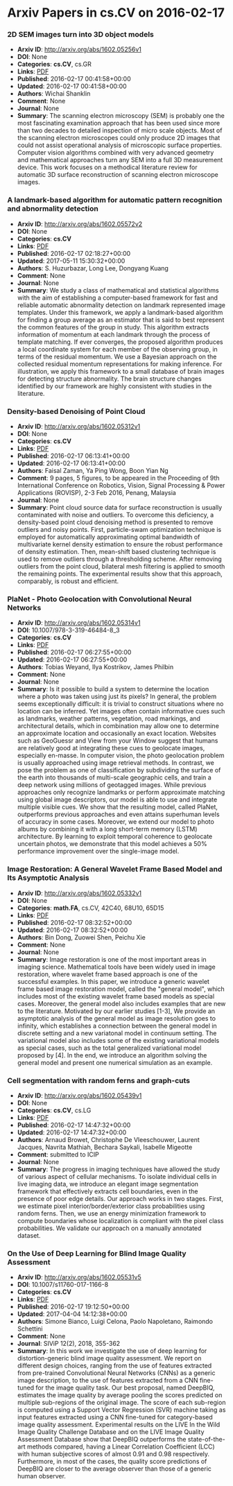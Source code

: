 # Arxiv Papers in cs.CV on 2016-02-17
### 2D SEM images turn into 3D object models
- **Arxiv ID**: http://arxiv.org/abs/1602.05256v1
- **DOI**: None
- **Categories**: **cs.CV**, cs.GR
- **Links**: [PDF](http://arxiv.org/pdf/1602.05256v1)
- **Published**: 2016-02-17 00:41:58+00:00
- **Updated**: 2016-02-17 00:41:58+00:00
- **Authors**: Wichai Shanklin
- **Comment**: None
- **Journal**: None
- **Summary**: The scanning electron microscopy (SEM) is probably one the most fascinating examination approach that has been used since more than two decades to detailed inspection of micro scale objects. Most of the scanning electron microscopes could only produce 2D images that could not assist operational analysis of microscopic surface properties. Computer vision algorithms combined with very advanced geometry and mathematical approaches turn any SEM into a full 3D measurement device. This work focuses on a methodical literature review for automatic 3D surface reconstruction of scanning electron microscope images.



### A landmark-based algorithm for automatic pattern recognition and abnormality detection
- **Arxiv ID**: http://arxiv.org/abs/1602.05572v2
- **DOI**: None
- **Categories**: **cs.CV**
- **Links**: [PDF](http://arxiv.org/pdf/1602.05572v2)
- **Published**: 2016-02-17 02:18:27+00:00
- **Updated**: 2017-05-11 15:30:32+00:00
- **Authors**: S. Huzurbazar, Long Lee, Dongyang Kuang
- **Comment**: None
- **Journal**: None
- **Summary**: We study a class of mathematical and statistical algorithms with the aim of establishing a computer-based framework for fast and reliable automatic abnormality detection on landmark represented image templates. Under this framework, we apply a landmark-based algorithm for finding a group average as an estimator that is said to best represent the common features of the group in study. This algorithm extracts information of momentum at each landmark through the process of template matching. If ever converges, the proposed algorithm produces a local coordinate system for each member of the observing group, in terms of the residual momentum. We use a Bayesian approach on the collected residual momentum representations for making inference. For illustration, we apply this framework to a small database of brain images for detecting structure abnormality. The brain structure changes identified by our framework are highly consistent with studies in the literature.



### Density-based Denoising of Point Cloud
- **Arxiv ID**: http://arxiv.org/abs/1602.05312v1
- **DOI**: None
- **Categories**: **cs.CV**
- **Links**: [PDF](http://arxiv.org/pdf/1602.05312v1)
- **Published**: 2016-02-17 06:13:41+00:00
- **Updated**: 2016-02-17 06:13:41+00:00
- **Authors**: Faisal Zaman, Ya Ping Wong, Boon Yian Ng
- **Comment**: 9 pages, 5 figures, to be appeared in the Proceeding of 9th
  International Conference on Robotics, Vision, Signal Processing & Power
  Applications (ROVISP), 2-3 Feb 2016, Penang, Malaysia
- **Journal**: None
- **Summary**: Point cloud source data for surface reconstruction is usually contaminated with noise and outliers. To overcome this deficiency, a density-based point cloud denoising method is presented to remove outliers and noisy points. First, particle-swam optimization technique is employed for automatically approximating optimal bandwidth of multivariate kernel density estimation to ensure the robust performance of density estimation. Then, mean-shift based clustering technique is used to remove outliers through a thresholding scheme. After removing outliers from the point cloud, bilateral mesh filtering is applied to smooth the remaining points. The experimental results show that this approach, comparably, is robust and efficient.



### PlaNet - Photo Geolocation with Convolutional Neural Networks
- **Arxiv ID**: http://arxiv.org/abs/1602.05314v1
- **DOI**: 10.1007/978-3-319-46484-8_3
- **Categories**: **cs.CV**
- **Links**: [PDF](http://arxiv.org/pdf/1602.05314v1)
- **Published**: 2016-02-17 06:27:55+00:00
- **Updated**: 2016-02-17 06:27:55+00:00
- **Authors**: Tobias Weyand, Ilya Kostrikov, James Philbin
- **Comment**: None
- **Journal**: None
- **Summary**: Is it possible to build a system to determine the location where a photo was taken using just its pixels? In general, the problem seems exceptionally difficult: it is trivial to construct situations where no location can be inferred. Yet images often contain informative cues such as landmarks, weather patterns, vegetation, road markings, and architectural details, which in combination may allow one to determine an approximate location and occasionally an exact location. Websites such as GeoGuessr and View from your Window suggest that humans are relatively good at integrating these cues to geolocate images, especially en-masse. In computer vision, the photo geolocation problem is usually approached using image retrieval methods. In contrast, we pose the problem as one of classification by subdividing the surface of the earth into thousands of multi-scale geographic cells, and train a deep network using millions of geotagged images. While previous approaches only recognize landmarks or perform approximate matching using global image descriptors, our model is able to use and integrate multiple visible cues. We show that the resulting model, called PlaNet, outperforms previous approaches and even attains superhuman levels of accuracy in some cases. Moreover, we extend our model to photo albums by combining it with a long short-term memory (LSTM) architecture. By learning to exploit temporal coherence to geolocate uncertain photos, we demonstrate that this model achieves a 50% performance improvement over the single-image model.



### Image Restoration: A General Wavelet Frame Based Model and Its Asymptotic Analysis
- **Arxiv ID**: http://arxiv.org/abs/1602.05332v1
- **DOI**: None
- **Categories**: **math.FA**, cs.CV, 42C40, 68U10, 65D15
- **Links**: [PDF](http://arxiv.org/pdf/1602.05332v1)
- **Published**: 2016-02-17 08:32:52+00:00
- **Updated**: 2016-02-17 08:32:52+00:00
- **Authors**: Bin Dong, Zuowei Shen, Peichu Xie
- **Comment**: None
- **Journal**: None
- **Summary**: Image restoration is one of the most important areas in imaging science. Mathematical tools have been widely used in image restoration, where wavelet frame based approach is one of the successful examples. In this paper, we introduce a generic wavelet frame based image restoration model, called the "general model", which includes most of the existing wavelet frame based models as special cases. Moreover, the general model also includes examples that are new to the literature. Motivated by our earlier studies [1-3], We provide an asymptotic analysis of the general model as image resolution goes to infinity, which establishes a connection between the general model in discrete setting and a new variatonal model in continuum setting. The variational model also includes some of the existing variational models as special cases, such as the total generalized variational model proposed by [4]. In the end, we introduce an algorithm solving the general model and present one numerical simulation as an example.



### Cell segmentation with random ferns and graph-cuts
- **Arxiv ID**: http://arxiv.org/abs/1602.05439v1
- **DOI**: None
- **Categories**: **cs.CV**, cs.LG
- **Links**: [PDF](http://arxiv.org/pdf/1602.05439v1)
- **Published**: 2016-02-17 14:47:32+00:00
- **Updated**: 2016-02-17 14:47:32+00:00
- **Authors**: Arnaud Browet, Christophe De Vleeschouwer, Laurent Jacques, Navrita Mathiah, Bechara Saykali, Isabelle Migeotte
- **Comment**: submitted to ICIP
- **Journal**: None
- **Summary**: The progress in imaging techniques have allowed the study of various aspect of cellular mechanisms. To isolate individual cells in live imaging data, we introduce an elegant image segmentation framework that effectively extracts cell boundaries, even in the presence of poor edge details. Our approach works in two stages. First, we estimate pixel interior/border/exterior class probabilities using random ferns. Then, we use an energy minimization framework to compute boundaries whose localization is compliant with the pixel class probabilities. We validate our approach on a manually annotated dataset.



### On the Use of Deep Learning for Blind Image Quality Assessment
- **Arxiv ID**: http://arxiv.org/abs/1602.05531v5
- **DOI**: 10.1007/s11760-017-1166-8
- **Categories**: **cs.CV**
- **Links**: [PDF](http://arxiv.org/pdf/1602.05531v5)
- **Published**: 2016-02-17 19:12:50+00:00
- **Updated**: 2017-04-04 14:12:38+00:00
- **Authors**: Simone Bianco, Luigi Celona, Paolo Napoletano, Raimondo Schettini
- **Comment**: None
- **Journal**: SIViP 12(2), 2018, 355-362
- **Summary**: In this work we investigate the use of deep learning for distortion-generic blind image quality assessment. We report on different design choices, ranging from the use of features extracted from pre-trained Convolutional Neural Networks (CNNs) as a generic image description, to the use of features extracted from a CNN fine-tuned for the image quality task. Our best proposal, named DeepBIQ, estimates the image quality by average pooling the scores predicted on multiple sub-regions of the original image. The score of each sub-region is computed using a Support Vector Regression (SVR) machine taking as input features extracted using a CNN fine-tuned for category-based image quality assessment. Experimental results on the LIVE In the Wild Image Quality Challenge Database and on the LIVE Image Quality Assessment Database show that DeepBIQ outperforms the state-of-the-art methods compared, having a Linear Correlation Coefficient (LCC) with human subjective scores of almost 0.91 and 0.98 respectively. Furthermore, in most of the cases, the quality score predictions of DeepBIQ are closer to the average observer than those of a generic human observer.



